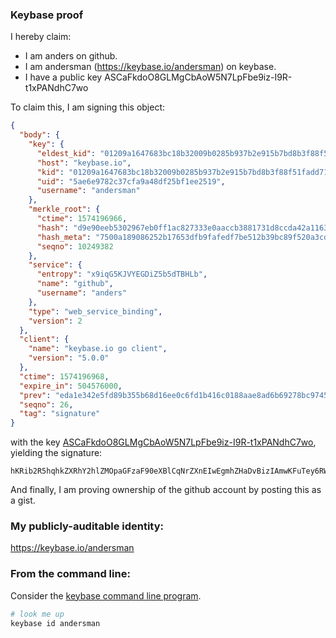 ### Keybase proof

I hereby claim:

  * I am anders on github.
  * I am andersman (https://keybase.io/andersman) on keybase.
  * I have a public key ASCaFkdoO8GLMgCbAoW5N7LpFbe9iz-I9R-t1xPANdhC7wo

To claim this, I am signing this object:

```json
{
  "body": {
    "key": {
      "eldest_kid": "01209a1647683bc18b32009b0285b937b2e915b7bd8b3f88f51fadd713c035d842ef0a",
      "host": "keybase.io",
      "kid": "01209a1647683bc18b32009b0285b937b2e915b7bd8b3f88f51fadd713c035d842ef0a",
      "uid": "5ae6e9782c37cfa9a48df25bf1ee2519",
      "username": "andersman"
    },
    "merkle_root": {
      "ctime": 1574196966,
      "hash": "d9e90eeb5302967eb0ff1ac827333e0aaccb3881731d8ccda42a11635c3c48e3afd799c4360a3905440ae0b3c52b0323183803b5afcb2f5e00afc4beadcd634c",
      "hash_meta": "7500a189086252b17653dfb9fafedf7be512b39bc89f520a3cd65a54e8775797",
      "seqno": 10249382
    },
    "service": {
      "entropy": "x9iqG5KJVYEGDiZ5b5dTBHLb",
      "name": "github",
      "username": "anders"
    },
    "type": "web_service_binding",
    "version": 2
  },
  "client": {
    "name": "keybase.io go client",
    "version": "5.0.0"
  },
  "ctime": 1574196968,
  "expire_in": 504576000,
  "prev": "eda1e342e5fd89b355b68d16ee0c6fd1b416c0188aae8ad6b69278bc9745cc4d",
  "seqno": 26,
  "tag": "signature"
}
```

with the key [ASCaFkdoO8GLMgCbAoW5N7LpFbe9iz-I9R-t1xPANdhC7wo](https://keybase.io/andersman), yielding the signature:

```
hKRib2R5hqhkZXRhY2hlZMOpaGFzaF90eXBlCqNrZXnEIwEgmhZHaDvBizIAmwKFuTey6RW3vYs/iPUfrdcTwDXYQu8Kp3BheWxvYWTESpcCGsQg7aHjQuX9ibNVto0W7gxv0bQWwBiKrorWtpJ4vJdFzE3EIN+F006V0LUahSXpELVSydf1qcl+uv4wvvoVcKlKUO22AgHCo3NpZ8RA9x8wiSvpa5VEIAVAB7EU4QWu+0UnlEVlz5KZmf/ddHRkx19B9qLo7RIY8Rxox7Qfda1P2ZL9fcT8IMDaEXvdA6hzaWdfdHlwZSCkaGFzaIKkdHlwZQildmFsdWXEILljRYZp7Xv9Iwi8q1w80hFfFczweTer9WnS8kzBgKSLo3RhZ80CAqd2ZXJzaW9uAQ==

```

And finally, I am proving ownership of the github account by posting this as a gist.

### My publicly-auditable identity:

https://keybase.io/andersman

### From the command line:

Consider the [keybase command line program](https://keybase.io/download).

```bash
# look me up
keybase id andersman
```